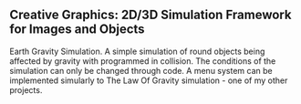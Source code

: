 ## Creative Graphics: 2D/3D Simulation Framework for Images and Objects

Earth Gravity Simulation.
A simple simulation of round objects being affected by gravity with programmed in collision. The conditions of the simulation can only be changed through code.
A menu system can be implemented simularly to The Law Of Gravity simulation - one of my other projects.
